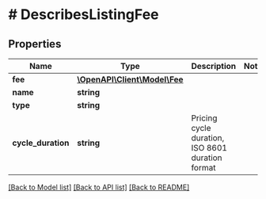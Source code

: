 # # DescribesListingFee

## Properties

Name | Type | Description | Notes
------------ | ------------- | ------------- | -------------
**fee** | [**\OpenAPI\Client\Model\Fee**](Fee.md) |  | 
**name** | **string** |  | 
**type** | **string** |  | 
**cycle_duration** | **string** | Pricing cycle duration, ISO 8601 duration format | 

[[Back to Model list]](../../README.md#documentation-for-models) [[Back to API list]](../../README.md#documentation-for-api-endpoints) [[Back to README]](../../README.md)


